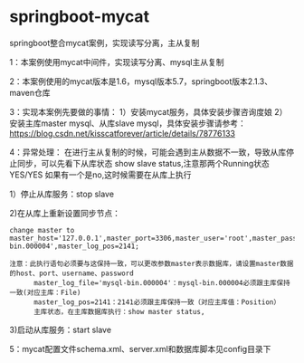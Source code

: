 # springboot-mycat
springboot整合mycat案例，实现读写分离，主从复制


1：本案例使用mycat中间件，实现读写分离、mysql主从复制

2：本案例使用的mycat版本是1.6，mysql版本5.7，springboot版本2.1.3、maven仓库

3：实现本案例先要做的事情：
  1）安装mycat服务，具体安装步骤咨询度娘
  2）安装主库master mysql、从库slave mysql，具体安装步骤请参考：https://blog.csdn.net/kisscatforever/article/details/78776133
  
4：异常处理：
  在进行主从复制的时候，可能会遇到主从数据不一致，导致从库停止同步，可以先看下从库状态 show slave status,注意那两个Running状态 YES/YES
  如果有一个是no,这时候需要在从库上执行
  
  1）停止从库服务：stop slave
  
  2)在从库上重新设置同步节点：
  
    change master to master_host='127.0.0.1',master_port=3306,master_user='root',master_password='123456',master_log_file='mysql-bin.000004',master_log_pos=2141;
    
    注意：此执行语句必须要与这保持一致，可以更改参数master表示数据库，请设置master数据的host、port、username、password
          master_log_file='mysql-bin.000004'：mysql-bin.000004必须跟主库保持一致(对应主库：File)
          master_log_pos=2141：2141必须跟主库保持一致（对应主库值：Position）
          主库状态，在主库数据库执行：show master status,
          
  3)启动从库服务：start slave
  
5：mycat配置文件schema.xml、server.xml和数据库脚本见config目录下
